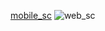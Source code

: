 [mobile_sc](https://user-images.githubusercontent.com/58409263/183003586-6e2d31af-9d88-4d0e-adfe-412b9ebe4922.jpg)
![web_sc](https://user-images.githubusercontent.com/58409263/183003597-ff83f9bb-bff7-4679-be56-082c078b50d3.jpg)
